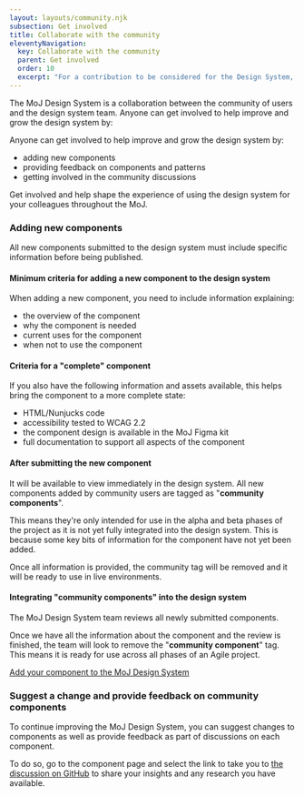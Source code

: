```yaml
---
layout: layouts/community.njk
subsection: Get involved
title: Collaborate with the community
eleventyNavigation:
  key: Collaborate with the community
  parent: Get involved
  order: 10
  excerpt: "For a contribution to be considered for the Design System, the style, component or pattern needs to be useful and unique."
---
```


The MoJ Design System is a collaboration between the community of users and the design system team. Anyone can get involved to help improve and grow the design system by:

Anyone can get involved to help improve and grow the design system by:

- adding new components
- providing feedback on components and patterns
- getting involved in the community discussions

Get involved and help shape the experience of using the design system for your colleagues throughout the MoJ.

### Adding new components

All new components submitted to the design system must include specific information before being published.

#### Minimum criteria for adding a new component to the design system
When adding a new component, you need to include information explaining:

- the overview of the component
- why the component is needed
- current uses for the component
- when not to use the component

#### Criteria for a "complete" component

If you also have the following information and assets available, this helps bring the component to a more complete state:

- HTML/Nunjucks code
- accessibility tested to WCAG 2.2
- the component design is available in the MoJ Figma kit
- full documentation to support all aspects of the component

#### After submitting the new component

It will be available to view immediately in the design system. All new components added by community users are tagged as "<strong>community components</strong>".

This means they're only intended for use in the alpha and beta phases of the project as it is not yet fully integrated into the design system. This is because some key bits of information for the component have not yet been added.

Once all information is provided, the community tag will be removed and it will be ready to use in live environments.

#### Integrating "community components" into the design system

The MoJ Design System team reviews all newly submitted components.

Once we have all the information about the component and the review is finished, the team will look to remove the "<strong>community component</strong>" tag. This means it is ready for use across all phases of an Agile project.

[Add your component to the MoJ Design System](/get-involved/add-new-component)

### Suggest a change and provide feedback on community components

To continue improving the MoJ Design System, you can suggest changes to components as well as provide feedback as part of discussions on each component.

To do so, go to the component page and select the link to take you to [the discussion on GitHub](https://github.com/ministryofjustice/moj-frontend/discussions) to share your insights and any research you have available.